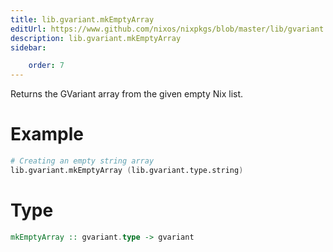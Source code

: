 ```yaml
---
title: lib.gvariant.mkEmptyArray
editUrl: https://www.github.com/nixos/nixpkgs/blob/master/lib/gvariant.nix#L128C18
description: lib.gvariant.mkEmptyArray
sidebar:

    order: 7
---
```


Returns the GVariant array from the given empty Nix list.

# Example

```nix
# Creating an empty string array
lib.gvariant.mkEmptyArray (lib.gvariant.type.string)
```

# Type

```haskell
mkEmptyArray :: gvariant.type -> gvariant
```



